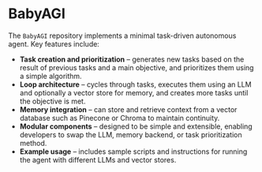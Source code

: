 # BabyAGI

The `BabyAGI` repository implements a minimal task-driven autonomous agent. Key features include:

- **Task creation and prioritization** – generates new tasks based on the result of previous tasks and a main objective, and prioritizes them using a simple algorithm.
- **Loop architecture** – cycles through tasks, executes them using an LLM and optionally a vector store for memory, and creates more tasks until the objective is met.
- **Memory integration** – can store and retrieve context from a vector database such as Pinecone or Chroma to maintain continuity.
- **Modular components** – designed to be simple and extensible, enabling developers to swap the LLM, memory backend, or task prioritization method.
- **Example usage** – includes sample scripts and instructions for running the agent with different LLMs and vector stores.
